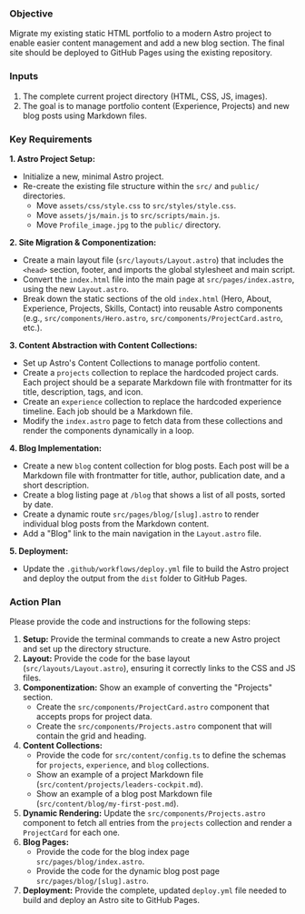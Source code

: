 ### **Objective**
Migrate my existing static HTML portfolio to a modern Astro project to enable easier content management and add a new blog section. The final site should be deployed to GitHub Pages using the existing repository.

### **Inputs**
1.  The complete current project directory (HTML, CSS, JS, images).
2.  The goal is to manage portfolio content (Experience, Projects) and new blog posts using Markdown files.

### **Key Requirements**

**1. Astro Project Setup:**
*   Initialize a new, minimal Astro project.
*   Re-create the existing file structure within the `src/` and `public/` directories.
    *   Move `assets/css/style.css` to `src/styles/style.css`.
    *   Move `assets/js/main.js` to `src/scripts/main.js`.
    *   Move `Profile_image.jpg` to the `public/` directory.

**2. Site Migration & Componentization:**
*   Create a main layout file (`src/layouts/Layout.astro`) that includes the `<head>` section, footer, and imports the global stylesheet and main script.
*   Convert the `index.html` file into the main page at `src/pages/index.astro`, using the new `Layout.astro`.
*   Break down the static sections of the old `index.html` (Hero, About, Experience, Projects, Skills, Contact) into reusable Astro components (e.g., `src/components/Hero.astro`, `src/components/ProjectCard.astro`, etc.).

**3. Content Abstraction with Content Collections:**
*   Set up Astro's Content Collections to manage portfolio content.
*   Create a `projects` collection to replace the hardcoded project cards. Each project should be a separate Markdown file with frontmatter for its title, description, tags, and icon.
*   Create an `experience` collection to replace the hardcoded experience timeline. Each job should be a Markdown file.
*   Modify the `index.astro` page to fetch data from these collections and render the components dynamically in a loop.

**4. Blog Implementation:**
*   Create a new `blog` content collection for blog posts. Each post will be a Markdown file with frontmatter for title, author, publication date, and a short description.
*   Create a blog listing page at `/blog` that shows a list of all posts, sorted by date.
*   Create a dynamic route `src/pages/blog/[slug].astro` to render individual blog posts from the Markdown content.
*   Add a "Blog" link to the main navigation in the `Layout.astro` file.

**5. Deployment:**
*   Update the `.github/workflows/deploy.yml` file to build the Astro project and deploy the output from the `dist` folder to GitHub Pages.

### **Action Plan**
Please provide the code and instructions for the following steps:

1.  **Setup:** Provide the terminal commands to create a new Astro project and set up the directory structure.
2.  **Layout:** Provide the code for the base layout (`src/layouts/Layout.astro`), ensuring it correctly links to the CSS and JS files.
3.  **Componentization:** Show an example of converting the "Projects" section.
    *   Create the `src/components/ProjectCard.astro` component that accepts props for project data.
    *   Create the `src/components/Projects.astro` component that will contain the grid and heading.
4.  **Content Collections:**
    *   Provide the code for `src/content/config.ts` to define the schemas for `projects`, `experience`, and `blog` collections.
    *   Show an example of a project Markdown file (`src/content/projects/leaders-cockpit.md`).
    *   Show an example of a blog post Markdown file (`src/content/blog/my-first-post.md`).
5.  **Dynamic Rendering:** Update the `src/components/Projects.astro` component to fetch all entries from the `projects` collection and render a `ProjectCard` for each one.
6.  **Blog Pages:**
    *   Provide the code for the blog index page `src/pages/blog/index.astro`.
    *   Provide the code for the dynamic blog post page `src/pages/blog/[slug].astro`.
7.  **Deployment:** Provide the complete, updated `deploy.yml` file needed to build and deploy an Astro site to GitHub Pages.
